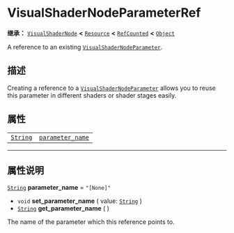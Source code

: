 <!-- ⚠ 请勿编辑本文件 ⚠ -->
<!-- 本文档使用脚本从 WeDot 引擎源码仓库生成。 -->
<!-- 生成脚本：https://github.com/WeDot-Engine/WeDot/tree/4.3/doc/tools/make_md.py； -->
<!-- 原文件：https://github.com/WeDot-Engine/WeDot/tree/4.3/doc/classes/VisualShaderNodeParameterRef.xml。 -->

<div id="_class_visualshadernodeparameterref"></div>

# VisualShaderNodeParameterRef

**继承：** [`VisualShaderNode`](class_visualshadernode.md) **<** [`Resource`](class_resource.md) **<** [`RefCounted`](class_refcounted.md) **<** [`Object`](class_object.md)

A reference to an existing [`VisualShaderNodeParameter`](class_visualshadernodeparameter.md).

## 描述

Creating a reference to a [`VisualShaderNodeParameter`](class_visualshadernodeparameter.md) allows you to reuse this parameter in different shaders or shader stages easily.

## 属性

|||
|:-:|:--|
| [`String`](class_string.md) | [`parameter_name`](#class_visualshadernodeparameterref_property_parameter_name) | ``"[None]"`` |

<!-- rst-class:: classref-section-separator -->

---

## 属性说明

<div id="_class_visualshadernodeparameterref_property_parameter_name"></div>

[`String`](class_string.md) **parameter_name** = ``"[None]"`` <div id="class_visualshadernodeparameterref_property_parameter_name"></div>

- `void` **set_parameter_name** ( value: [`String`](class_string.md) )
- [`String`](class_string.md) **get_parameter_name** ( )

The name of the parameter which this reference points to.

[^virtual]: 本方法通常需要用户覆盖才能生效。
[^const]: 本方法无副作用，不会修改该实例的任何成员变量。
[^vararg]: 本方法除了能接受在此处描述的参数外，还能够继续接受任意数量的参数。
[^constructor]: 本方法用于构造某个类型。
[^static]: 调用本方法无需实例，可直接使用类名进行调用。
[^operator]: 本方法描述的是使用本类型作为左操作数的有效运算符。
[^bitfield]: 这个值是由下列位标志构成位掩码的整数。
[^void]: 无返回值。
